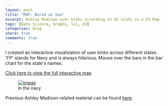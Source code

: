 ```yaml
---
layout: post
title: "M4F: Bored at Sea"
excerpt: Ashley Madison user kinks according to US state in a D3 Map
tags: [Data Science, Graphs, lol, d3]
categories: blog
share: true
comments: true
---
```


I created an interactive visualization of user kinks across different states. 'FP' stands for Navy and is always hilarious. Mouse over the bars in the bar chart for the state's names.

[Click here to view the full interactive map](http://bl.ocks.org/potatochip/raw/756ef5fcc9febfb4fd66/)

<figure>
	<a href="http://bl.ocks.org/potatochip/raw/756ef5fcc9febfb4fd66/"><img src="{{ site.baseurl }}/images/2015-8-24-Dear-Ashley/kinks.png" alt="image"></a>
	<figcaption>In the navy</figcaption>
</figure>

Previous Ashley Madison-related material can be found [here](http://gifsandgraphs.com/articles/Dear-Ashley-Madison/).
